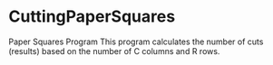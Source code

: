 # CuttingPaperSquares
Paper Squares Program
This program calculates the number of cuts (results) based on the number of C columns and R rows.
